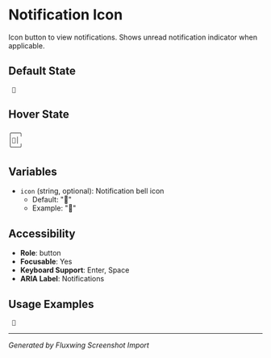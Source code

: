 # Notification Icon

Icon button to view notifications. Shows unread notification indicator when applicable.

## Default State

```
 🔔
```

## Hover State

```
╭──╮
│🔔│
╰──╯
```

## Variables

- `icon` (string, optional): Notification bell icon
  - Default: "🔔"
  - Example: "🔔"

## Accessibility

- **Role**: button
- **Focusable**: Yes
- **Keyboard Support**: Enter, Space
- **ARIA Label**: Notifications

## Usage Examples

```
 🔔
```

---
*Generated by Fluxwing Screenshot Import*
